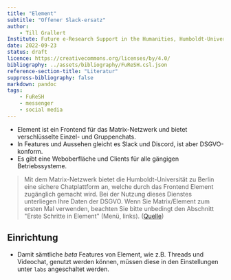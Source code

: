 ```yaml
---
title: "Element"
subtitle: "Offener Slack-ersatz"
author:
	- Till Grallert
Institute: Future e-Research Support in the Humanities, Humboldt-Universität zu Berlin
date: 2022-09-23
status: draft
licence: https://creativecommons.org/licenses/by/4.0/
bibliography: ../assets/bibliography/FuReSH.csl.json
reference-section-title: "Literatur"
suppress-bibliography: false
markdown: pandoc
tags:
    - FuReSH
    - messenger
    - social media
---
```


- Element ist ein Frontend für das Matrix-Netzwerk und bietet verschlüsselte Einzel- und Gruppenchats.
- In Features und Aussehen gleicht es Slack und Discord, ist aber DSGVO-konform.
- Es gibt eine Weboberfläche und Clients für alle gängigen Betriebssysteme.

>Mit dem Matrix-Netzwerk bietet die Humboldt-Universität zu Berlin eine sichere Chatplattform an, welche durch das Frontend Element zugänglich gemacht wird. Bei der Nutzung dieses Dienstes unterliegen Ihre Daten der DSGVO. Wenn Sie Matrix/Element zum ersten Mal verwenden, beachten Sie bitte unbedingt den Abschnitt "Erste Schritte in Element" (Menü, links). ([Quelle](https://www.cms.hu-berlin.de/de/dl/kommunikation/matrix/matrix-element))

## Einrichtung

- Damit sämtliche *beta* Features von Element, wie z.B. Threads und Videochat, genutzt werden können, müssen diese in den Einstellungen unter `labs` angeschaltet werden.
